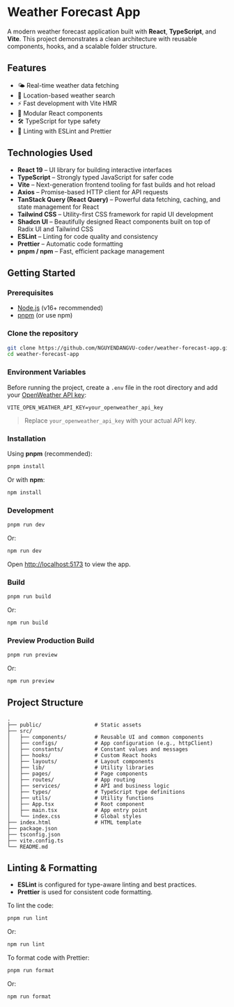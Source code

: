 # Weather Forecast App

A modern weather forecast application built with **React**, **TypeScript**, and **Vite**. This project demonstrates a clean architecture with reusable components, hooks, and a scalable folder structure.

## Features

- 🌤️ Real-time weather data fetching
- 📍 Location-based weather search
- ⚡ Fast development with Vite HMR
- 🧩 Modular React components
- 🛠️ TypeScript for type safety
- 🧹 Linting with ESLint and Prettier

## Technologies Used

- **React 19** – UI library for building interactive interfaces
- **TypeScript** – Strongly typed JavaScript for safer code
- **Vite** – Next-generation frontend tooling for fast builds and hot reload
- **Axios** – Promise-based HTTP client for API requests
- **TanStack Query (React Query)** – Powerful data fetching, caching, and state management for React
- **Tailwind CSS** – Utility-first CSS framework for rapid UI development
- **Shadcn UI** – Beautifully designed React components built on top of Radix UI and Tailwind CSS
- **ESLint** – Linting for code quality and consistency
- **Prettier** – Automatic code formatting
- **pnpm / npm** – Fast, efficient package management

## Getting Started

### Prerequisites

- [Node.js](https://nodejs.org/) (v16+ recommended)
- [pnpm](https://pnpm.io/) (or use npm)

### Clone the repository

```sh
git clone https://github.com/NGUYENDANGVU-coder/weather-forecast-app.git
cd weather-forecast-app
```

### Environment Variables

Before running the project, create a `.env` file in the root directory and add your [OpenWeather API key](https://openweathermap.org/api):

```env
VITE_OPEN_WEATHER_API_KEY=your_openweather_api_key
```

> Replace `your_openweather_api_key` with your actual API key.

### Installation

Using **pnpm** (recommended):

```sh
pnpm install
```

Or with **npm**:

```sh
npm install
```

### Development

```sh
pnpm run dev
```
Or:
```sh
npm run dev
```

Open [http://localhost:5173](http://localhost:5173) to view the app.

### Build

```sh
pnpm run build
```
Or:
```sh
npm run build
```

### Preview Production Build

```sh
pnpm run preview
```
Or:
```sh
npm run preview
```

## Project Structure

```
.
├── public/                 # Static assets
├── src/
│   ├── components/         # Reusable UI and common components
│   ├── configs/            # App configuration (e.g., httpClient)
│   ├── constants/          # Constant values and messages
│   ├── hooks/              # Custom React hooks
│   ├── layouts/            # Layout components
│   ├── lib/                # Utility libraries
│   ├── pages/              # Page components
│   ├── routes/             # App routing
│   ├── services/           # API and business logic
│   ├── types/              # TypeScript type definitions
│   ├── utils/              # Utility functions
│   ├── App.tsx             # Root component
│   ├── main.tsx            # App entry point
│   └── index.css           # Global styles
├── index.html              # HTML template
├── package.json
├── tsconfig.json
├── vite.config.ts
└── README.md
```

## Linting & Formatting

- **ESLint** is configured for type-aware linting and best practices.
- **Prettier** is used for consistent code formatting.

To lint the code:

```sh
pnpm run lint
```
Or:
```sh
npm run lint
```

To format code with Prettier:

```sh
pnpm run format
```
Or:
```sh
npm run format
```